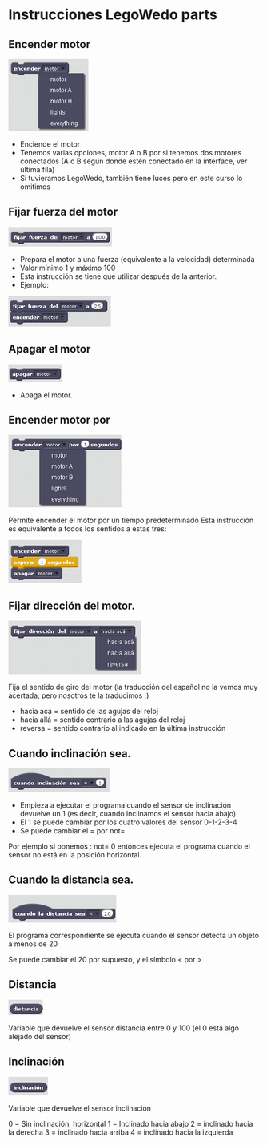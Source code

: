 
# Instrucciones LegoWedo parts

## **Encender motor**

![](img/2.png)

- Enciende el motor
- Tenemos varias opciones, motor A o B por si tenemos dos motores conectados
(A o B según donde estén conectado en la interface, ver última fila)
- Si tuvieramos LegoWedo, también tiene luces
pero en este curso lo omitimos



## Fijar fuerza del motor

![](img/4.png)

- Prepara el motor a una fuerza (equivalente a la velocidad) determinada
- Valor mínimo 1 y máximo 100
- Esta instrucción se tiene que utilizar después de la anterior.
- Ejemplo:

![](img/10.png)

## Apagar el motor

![](img/3.png)

- Apaga el motor.

## Encender motor por

![](img/1.png)

Permite encender el motor por un tiempo predeterminado
Esta instrucción es equivalente a todos los sentidos a estas tres:

![](/assets/tablaperd.png)

## Fijar dirección del motor.

![](img/Screenshot.png)

 Fija el sentido de giro del motor (la traducción del español no la vemos muy acertada, pero nosotros te la traducimos ;)

- hacia acá = sentido de las agujas del reloj
- hacia allá = sentido contrario a las agujas del reloj
- reversa = sentido contrario al indicado en la última instrucción

## Cuando inclinación sea.

![](img/5.png)

- Empieza a ejecutar el programa cuando el sensor de inclinación devuelve un 1
(es decir, cuando inclinamos el sensor hacia abajo)
- El 1 se puede cambiar por los cuatro valores del sensor 0-1-2-3-4
- Se puede cambiar el = por not=

Por ejemplo si ponemos :
not= 0 entonces ejecuta el programa cuando el sensor no está en la posición horizontal.

## Cuando la distancia sea.

![](img/6.png)

El programa correspondiente se ejecuta cuando el sensor detecta
un objeto a menos de 20 

Se puede cambiar el 20 por supuesto, y el símbolo < por >

## Distancia

![](img/7.png)

Variable que devuelve el sensor distancia entre 0 y 100 (el 0 está algo alejado del sensor)

## Inclinación

![](img/8.png)

Variable que devuelve el sensor inclinación

0 = Sin inclinación, horizontal
1 = Inclinado hacia abajo
2 = inclinado hacia la derecha
3 = inclinado hacia arriba
4 = inclinado hacia la izquierda